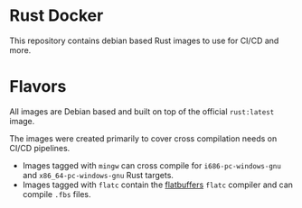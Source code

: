 # Rust Docker

This repository contains debian based Rust images to use for CI/CD and more.

# Flavors
All images are Debian based and built on top of the official ```rust:latest``` image. 

The images were created primarily to cover cross compilation needs on CI/CD pipelines. 

- Images tagged with ```mingw``` can cross compile for ```i686-pc-windows-gnu``` and ```x86_64-pc-windows-gnu``` Rust targets.
- Images tagged with ```flatc``` contain the [flatbuffers](https://github.com/google/flatbuffers) ```flatc``` compiler and can compile ```.fbs``` files.

